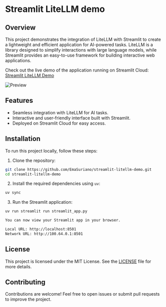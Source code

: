 # Streamlit LiteLLM demo

## Overview

This project demonstrates the integration of LiteLLM with Streamlit to create a lightweight and efficient application for AI-powered tasks. LiteLLM is a library designed to simplify interactions with large language models, while Streamlit provides an easy-to-use framework for building interactive web applications.

Check out the live demo of the application running on Streamlit Cloud: [Streamlit LiteLLM Demo](https://emasuriano-litellm-demo.streamlit.app/)

![Preview](https://github.com/user-attachments/assets/87ff53ea-53cf-45f8-8b4f-f6d486d20b08)

## Features

- Seamless integration with LiteLLM for AI tasks.
- Interactive and user-friendly interface built with Streamlit.
- Deployed on Streamlit Cloud for easy access.

## Installation

To run this project locally, follow these steps:

1. Clone the repository:

```bash
git clone https://github.com/EmaSuriano/streamlit-litellm-demo.git
cd streamlit-litellm-demo
```

2. Install the required dependencies using `uv`:

```bash
uv sync
```

3. Run the Streamlit application:

```bash
uv run streamlit run streamlit_app.py

You can now view your Streamlit app in your browser.

Local URL: http://localhost:8501
Network URL: http://100.64.0.1:8501
```

## License

This project is licensed under the MIT License. See the [LICENSE](LICENSE) file for more details.

## Contributing

Contributions are welcome! Feel free to open issues or submit pull requests to improve the project.
